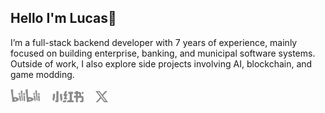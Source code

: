 ## Hello I'm Lucas👋

I’m a full-stack backend developer with 7 years of experience, mainly focused on building enterprise, banking, and municipal software systems. Outside of work, I also explore side projects involving AI, blockchain, and game modding.

[<img width="47px" src="./img/bilibili.svg" alt="bilibili">](https://space.bilibili.com/10879225)
&nbsp;&nbsp;&nbsp;
[<img width="50px" src="./img/redNote.svg" alt="xiaohongshu">](https://www.xiaohongshu.com/user/profile/5b9cf40e9a9c9300014062b4)
&nbsp;&nbsp;&nbsp;
[<img width="20px" src="./img/twitter.svg" alt="twitter">](https://x.com/tcyeee)